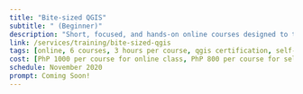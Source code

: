 ```yaml
---
title: "Bite-sized QGIS"
subtitle: " (Beginner)"
description: "Short, focused, and hands-on online courses designed to teach QGIS in bite-sized proportions."
link: /services/training/bite-sized-qgis
tags: [online, 6 courses, 3 hours per course, qgis certification, self-paced option, bundle-pricing, free workbook, free videos, free email support]
cost: [PhP 1000 per course for online class, PhP 800 per course for self-paced]
schedule: November 2020
prompt: Coming Soon!
---
```

